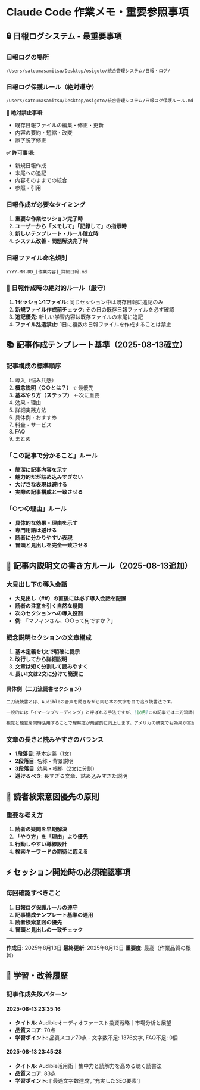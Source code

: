 # Claude Code 作業メモ・重要参照事項

## 🔒 日報ログシステム - 最重要事項

### 日報ログの場所
```
/Users/satoumasamitsu/Desktop/osigoto/統合管理システム/日報・ログ/
```

### 日報ログ保護ルール（絶対遵守）
```
/Users/satoumasamitsu/Desktop/osigoto/統合管理システム/日報ログ保護ルール.md
```

**🚫 絶対禁止事項:**
- 既存日報ファイルの編集・修正・更新
- 内容の要約・短縮・改変
- 誤字脱字修正

**✅ 許可事項:**
- 新規日報作成
- 末尾への追記
- 内容そのままでの統合
- 参照・引用

### 日報作成が必要なタイミング
1. **重要な作業セッション完了時**
2. **ユーザーから「メモして」「記録して」の指示時**
3. **新しいテンプレート・ルール確立時**
4. **システム改善・問題解決完了時**

### 日報ファイル命名規則
```
YYYY-MM-DD_[作業内容]_詳細日報.md
```

### 🚨 日報作成時の絶対的ルール（厳守）
1. **1セッション1ファイル**: 同じセッション中は既存日報に追記のみ
2. **新規ファイル作成前チェック**: その日の既存日報ファイルを必ず確認
3. **追記優先**: 新しい学習内容は既存ファイルの末尾に追記
4. **ファイル乱造禁止**: 1日に複数の日報ファイルを作成することは禁止

## 📚 記事作成テンプレート基準（2025-08-13確立）

### 記事構成の標準順序
1. 導入（悩み共感）
2. **概念説明（○○とは？）** ←最優先
3. **基本やり方（ステップ）** ←次に重要
4. 効果・理由
5. 詳細実践方法
6. 具体例・おすすめ
7. 料金・サービス
8. FAQ
9. まとめ

### 「この記事で分かること」ルール
- **簡潔に記事内容を示す**
- **魅力的だが詰め込みすぎない**
- **大げさな表現は避ける**
- **実際の記事構成と一致させる**

### 「○つの理由」ルール
- **具体的な効果・理由を示す**
- **専門用語は避ける**
- **読者に分かりやすい表現**
- **冒頭と見出しを完全一致させる**

## 📝 記事内説明文の書き方ルール（2025-08-13追加）

### 大見出し下の導入会話
- **大見出し（##）の直後には必ず導入会話を配置**
- **読者の注意を引く自然な疑問**
- **次のセクションへの導入役割**
- **例**: 「マフィンさん、○○って何ですか？」

### 概念説明セクションの文章構成
1. **基本定義を1文で明確に提示**
2. **改行してから詳細説明**
3. **文章は短く分割して読みやすく**
4. **長い1文は2文に分けて簡潔に**

#### 具体例（二刀流読書セクション）
```markdown
二刀流読書とは、Audibleの音声を聞きながら同じ本の文字を目で追う読書法です。

一般的には「イマーシブリーディング」と呼ばれる手法ですが、[説明]この記事では二刀流読書と呼んでいます。

視覚と聴覚を同時活用することで理解度が飛躍的に向上します。アメリカの研究でも効果が実証されている科学的な読書法です。
```

### 文章の長さと読みやすさのバランス
- **1段落目**: 基本定義（1文）
- **2段落目**: 名称・背景説明
- **3段落目**: 効果・根拠（2文に分割）
- **避けるべき**: 長すぎる文章、詰め込みすぎた説明

## 🎯 読者検索意図優先の原則

### 重要な考え方
1. **読者の疑問を早期解決**
2. **「やり方」を「理由」より優先**
3. **行動しやすい導線設計**
4. **検索キーワードの期待に応える**

## ⚡ セッション開始時の必須確認事項

### 毎回確認すべきこと
1. **日報ログ保護ルールの遵守**
2. **記事構成テンプレート基準の適用**
3. **読者検索意図の優先**
4. **冒頭と見出しの一致チェック**

---

**作成日**: 2025年8月13日
**最終更新**: 2025年8月13日
**重要度**: 最高（作業品質の根幹）

## 🧠 学習・改善履歴

### 記事作成失敗パターン

#### 2025-08-13 23:35:16
- **タイトル**: Audibleオーディオファースト投資戦略｜市場分析と展望
- **品質スコア**: 70点
- **学習ポイント**: 品質スコア70点 - 文字数不足: 1376文字, FAQ不足: 0個

#### 2025-08-13 23:45:28
- **タイトル**: Audible活用術｜集中力と読解力を高める聴く読書法
- **品質スコア**: 83点
- **学習ポイント**: ['最適文字数達成', '充実したSEO要素']
